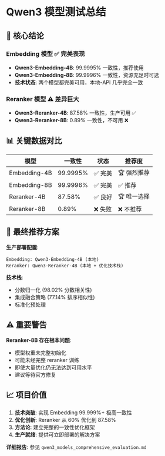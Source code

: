 # Qwen3 模型测试总结

## 🎯 核心结论

### Embedding 模型 ✅ 完美表现
- **Qwen3-Embedding-4B**: 99.9995% 一致性，推荐使用
- **Qwen3-Embedding-8B**: 99.9996% 一致性，资源充足时可选
- **技术状态**: 两个模型都完美可用，本地-API 几乎完全一致

### Reranker 模型 ⚠️ 差异巨大
- **Qwen3-Reranker-4B**: 87.58% 一致性，生产可用 ✅
- **Qwen3-Reranker-8B**: 0.89% 一致性，不可用 ❌

## 📊 关键数据对比

| 模型 | 一致性 | 状态 | 推荐度 |
|------|--------|------|--------|
| Embedding-4B | 99.9995% | ✅ 完美 | 🏆 强烈推荐 |
| Embedding-8B | 99.9996% | ✅ 完美 | ✅ 推荐 |
| Reranker-4B | 87.58% | ✅ 良好 | 🏆 唯一选择 |
| Reranker-8B | 0.89% | ❌ 失败 | ❌ 不推荐 |

## 🚀 最终推荐方案

**生产部署配置**:
```
Embedding: Qwen3-Embedding-4B (本地)
Reranker: Qwen3-Reranker-4B (本地 + 优化技术栈)
```

**技术栈**:
- 分数归一化 (98.02% 分数相关性)
- 集成融合策略 (77.14% 排序相似性)
- 标准化预处理

## ⚠️ 重要警告

**Reranker-8B 存在根本问题**:
- 模型权重未完整初始化
- 可能未经完整 reranker 训练
- 即使大量优化仍无法达到可用水平
- 建议等待官方修复

## 📈 项目价值

1. **技术突破**: 实现 Embedding 99.999%+ 极高一致性
2. **优化创新**: Reranker 从 60% 优化到 87.58%
3. **方法论**: 建立完整的一致性优化框架
4. **生产就绪**: 提供可立即部署的解决方案

**详细报告**: 参见 `qwen3_models_comprehensive_evaluation.md`
